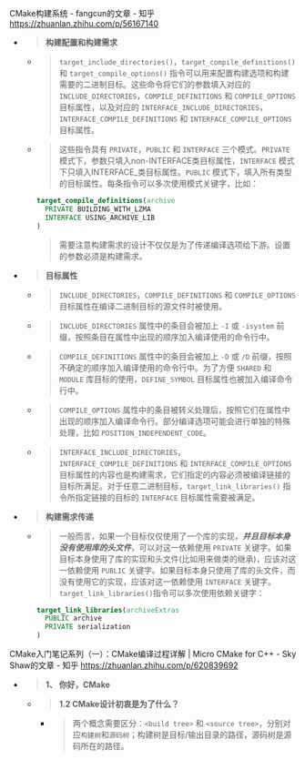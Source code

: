 
CMake构建系统 - fangcun的文章 - 知乎 https://zhuanlan.zhihu.com/p/56167140
- > **构建配置和构建需求**
  + > `target_include_directories()`，`target_compile_definitions()` 和 `target_compile_options()` 指令可以用来配置构建选项和构建需要的二进制目标。这些命令将它们的参数填入对应的`INCLUDE_DIRECTORIES`，`COMPILE_DEFINITIONS` 和 `COMPILE_OPTIONS` 目标属性，以及对应的 `INTERFACE_INCLUDE_DIRECTORIES`，`INTERFACE_COMPILE_DEFINITIONS` 和 `INTERFACE_COMPILE_OPTIONS` 目标属性。
  + > 这些指令具有 `PRIVATE`，`PUBLIC` 和 `INTERFACE` 三个模式。`PRIVATE` 模式下，参数只填入non-INTERFACE类目标属性，`INTERFACE` 模式下只填入INTERFACE_类目标属性。`PUBLIC` 模式下，填入所有类型的目标属性。每条指令可以多次使用模式关键字，比如：
    ```cmake
    target_compile_definitions(archive
      PRIVATE BUILDING_WITH_LZMA
      INTERFACE USING_ARCHIVE_LIB
    )
    ```
    > 需要注意构建需求的设计不仅仅是为了传递编译选项给下游。设置的参数必须是构建需求。
- > **目标属性**
  * > `INCLUDE_DIRECTORIES`，`COMPILE_DEFINITIONS` 和 `COMPILE_OPTIONS` 目标属性在编译二进制目标的源文件时被使用。
  * > `INCLUDE_DIRECTORIES` 属性中的条目会被加上 `-I` 或 `-isystem` 前缀，按照条目在属性中出现的顺序加入编译使用的命令行中。
  * > `COMPILE_DEFINITIONS` 属性中的条目会被加上 `-D` 或 `/D` 前缀，按照不确定的顺序加入编译使用的命令行中。为了方便 `SHARED` 和 `MODULE` 库目标的使用，`DEFINE_SYMBOL` 目标属性也被加入编译命令行中。
  * > `COMPILE_OPTIONS` 属性中的条目被转义处理后，按照它们在属性中出现的顺序加入编译命令行。部分编译选项可能会进行单独的特殊处理，比如 `POSITION_INDEPENDENT_CODE`。
  * > `INTERFACE_INCLUDE_DIRECTORIES`，`INTERFACE_COMPILE_DEFINITIONS` 和 `INTERFACE_COMPILE_OPTIONS` 目标属性的内容也是构建需求，它们指定的内容必须被编译链接的目标所满足。对于任意二进制目标，`target_link_libraries()` 指令所指定链接的目标的 `INTERFACE` 目标属性需要被满足。
- > **构建需求传递**
  * > 一般而言，如果一个目标仅仅使用了一个库的实现，***并且目标本身没有使用库的头文件***，可以对这一依赖使用 `PRIVATE` 关键字。如果目标本身使用了库的实现和头文件(比如用来做类的继承)，应该对这一依赖使用 `PUBLIC` 关键字。如果目标本身只使用了库的头文件，而没有使用它的实现，应该对这一依赖使用 `INTERFACE` 关键字。`target_link_libraries()`指令可以多次使用依赖关键字：
    ```cmake
    target_link_libraries(archiveExtras
      PUBLIC archive
      PRIVATE serialization
    )
    ```

CMake入门笔记系列（一）：CMake编译过程详解 | Micro CMake for C++ - Sky Shaw的文章 - 知乎 https://zhuanlan.zhihu.com/p/620839692
- > **1、 你好，CMake**
  * > **1.2 CMake设计初衷是为了什么？**
    + > 两个概念需要区分：`<build tree>` 和 `<source tree>`，分别对应`构建树`和`源码树`；构建树是目标/输出目录的路径，源码树是源码所在的路径。
